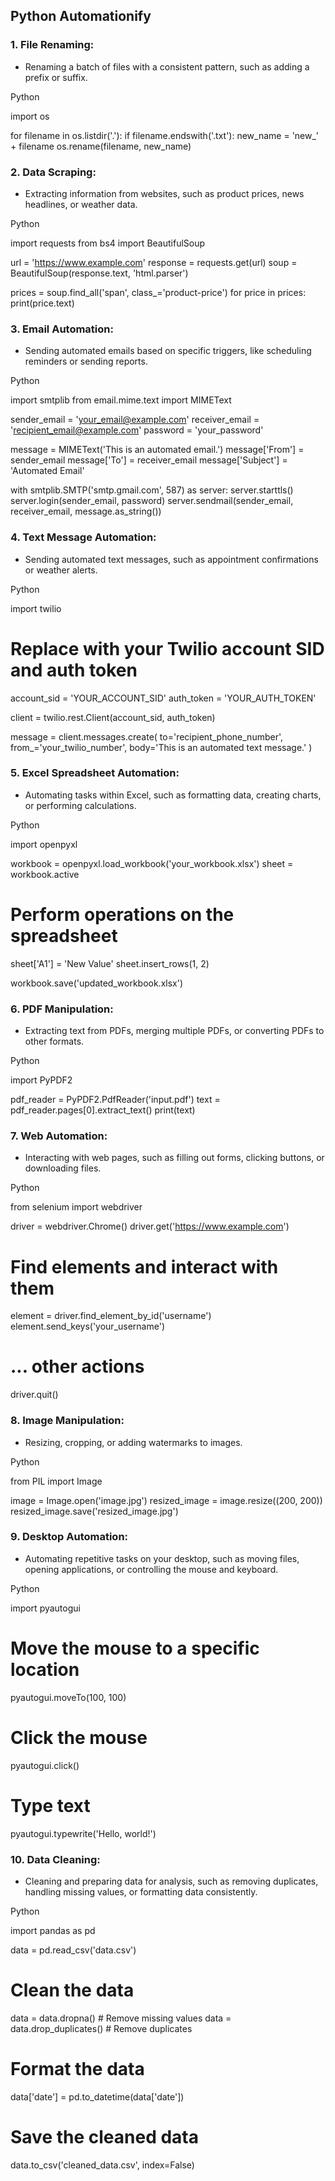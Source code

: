 Python Automationify
-----------------------------------------------------------------------

### 1\. **File Renaming:**

*   Renaming a batch of files with a consistent pattern, such as adding a prefix or suffix.
    

Python

import os

for filename in os.listdir('.'):
    if filename.endswith('.txt'):
        new_name = 'new_' + filename
        os.rename(filename, new_name)

### 2\. **Data Scraping:**

*   Extracting information from websites, such as product prices, news headlines, or weather data.
    

Python

import requests
from bs4 import BeautifulSoup

url = 'https://www.example.com'
response = requests.get(url)
soup = BeautifulSoup(response.text, 'html.parser')

prices = soup.find_all('span', class_='product-price')
for price in prices:
    print(price.text)

### 3\. **Email Automation:**

*   Sending automated emails based on specific triggers, like scheduling reminders or sending reports.
    

Python

import smtplib
from email.mime.text import MIMEText

sender_email = 'your_email@example.com'
receiver_email = 'recipient_email@example.com'
password = 'your_password'

message = MIMEText('This is an automated email.')
message['From'] = sender_email
message['To'] = receiver_email
message['Subject'] = 'Automated Email'

with smtplib.SMTP('smtp.gmail.com', 587) as server:
    server.starttls()
    server.login(sender_email, password)
    server.sendmail(sender_email, receiver_email, message.as_string())

### 4\. **Text Message Automation:**

*   Sending automated text messages, such as appointment confirmations or weather alerts.
    

Python

import twilio

# Replace with your Twilio account SID and auth token
account_sid = 'YOUR_ACCOUNT_SID'
auth_token = 'YOUR_AUTH_TOKEN'

client = twilio.rest.Client(account_sid, auth_token)

message = client.messages.create(
    to='recipient_phone_number',
    from_='your_twilio_number',
    body='This is an automated text message.'
)

### 5\. **Excel Spreadsheet Automation:**

*   Automating tasks within Excel, such as formatting data, creating charts, or performing calculations.
    

Python

import openpyxl

workbook = openpyxl.load_workbook('your_workbook.xlsx')
sheet = workbook.active

# Perform operations on the spreadsheet
sheet['A1'] = 'New Value'
sheet.insert_rows(1, 2)

workbook.save('updated_workbook.xlsx')

### 6\. **PDF Manipulation:**

*   Extracting text from PDFs, merging multiple PDFs, or converting PDFs to other formats.
    

Python

import PyPDF2

pdf_reader = PyPDF2.PdfReader('input.pdf')
text = pdf_reader.pages[0].extract_text()
print(text)

### 7\. **Web Automation:**

*   Interacting with web pages, such as filling out forms, clicking buttons, or downloading files.
    

Python

from selenium import webdriver

driver = webdriver.Chrome()
driver.get('https://www.example.com')

# Find elements and interact with them
element = driver.find_element_by_id('username')
element.send_keys('your_username')

# ... other actions

driver.quit()

### 8\. **Image Manipulation:**

*   Resizing, cropping, or adding watermarks to images.
    

Python

from PIL import Image

image = Image.open('image.jpg')
resized_image = image.resize((200, 200))
resized_image.save('resized_image.jpg')

### 9\. **Desktop Automation:**

*   Automating repetitive tasks on your desktop, such as moving files, opening applications, or controlling the mouse and keyboard.
    

Python

import pyautogui

# Move the mouse to a specific location
pyautogui.moveTo(100, 100)

# Click the mouse
pyautogui.click()

# Type text
pyautogui.typewrite('Hello, world!')

### 10\. **Data Cleaning:**

*   Cleaning and preparing data for analysis, such as removing duplicates, handling missing values, or formatting data consistently.
    

Python

import pandas as pd

data = pd.read_csv('data.csv')

# Clean the data
data = data.dropna()  # Remove missing values
data = data.drop_duplicates()  # Remove duplicates

# Format the data
data['date'] = pd.to_datetime(data['date'])

# Save the cleaned data
data.to_csv('cleaned_data.csv', index=False)